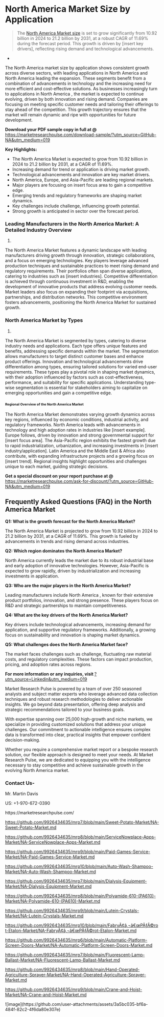 <h1>North America  Market&nbsp;Size by Application</h1><blockquote><p>The <a href="https://marketresearchpulse.com/download-sample/?utm_source=GitHub-NA&amp;utm_medium=019">North America  Market size</a> is set to grow significantly from 10.92 billion in 2024 to 21.2 billion by 2031, at a robust CAGR of 11.69% during the forecast period. This growth is driven by [insert key drivers], reflecting rising demand and technological advancements.</p></blockquote><ul><li></li></ul><p>The North America  market size by application shows consistent growth across diverse sectors, with leading applications in North America  and North America  leading the expansion. These segments benefit from a combination of advancements in technology and the increasing need for more efficient and cost-effective solutions. As businesses increasingly turn to applications in North America , the market is expected to continue evolving, driven by both innovation and rising demand. Companies are focusing on meeting specific customer needs and tailoring their offerings to stay ahead of the competition. This growth trajectory ensures that the market will remain dynamic and ripe with opportunities for future development.</p><p><strong>Download your PDF sample copy in full at @ </strong><a href="https://marketresearchpulse.com/download-sample/?utm_source=GitHub-NA&amp;utm_medium=019">https://marketresearchpulse.com/download-sample/?utm_source=GitHub-NA&amp;utm_medium=019</a></p><p><strong>Key Highlights: </strong></p><ul><li>The North America  Market is expected to grow from 10.92 billion in 2024 to 21.2 billion by 2031, at a CAGR of 11.69%.</li><li>Increasing demand for trend or application is driving market growth.</li><li>Technological advancements and innovation are key market drivers.</li><li>North America, Europe, and Asia-Pacific are leading regional markets.</li><li>Major players are focusing on insert focus area to gain a competitive edge.</li><li>Emerging trends and regulatory frameworks are shaping market dynamics.</li><li>Key challenges include challenge, influencing growth potential.</li><li>Strong growth is anticipated in sector over the forecast period.</li></ul><h3>Leading Manufacturers in the North America  Market: A Detailed Industry Overview</h3><ol><li></li></ol><div class="flex max-w-full flex-col flex-grow"><div class="min-h-8 text-message flex w-full flex-col items-end gap-2 whitespace-normal break-words [.text-message+&amp;]:mt-5" dir="auto" data-message-author-role="assistant" data-message-id="fd8432e4-4910-450d-b182-61b7bfb0a01f" data-message-model-slug="gpt-4o"><div class="flex w-full flex-col gap-1 empty:hidden first:pt-[3px]"><div class="markdown prose w-full break-words dark:prose-invert light"><p>The North America  Market features a dynamic landscape with leading manufacturers driving growth through innovation, strategic collaborations, and a focus on emerging technologies. Key players leverage advanced production techniques and sustainable practices to meet rising demand and regulatory requirements. Their portfolios often span diverse applications, catering to industries such as [insert industries]. Competitive differentiation is achieved through continuous investment in R&amp;D, enabling the development of innovative products that address evolving customer needs. Market leaders also focus on expanding their footprint via acquisitions, partnerships, and distribution networks. This competitive environment fosters advancements, positioning the North America  Market for sustained growth.</p></div></div></div></div><h3>North America  Market by Types</h3><ol><li></li></ol><div class="flex max-w-full flex-col flex-grow"><div class="min-h-8 text-message flex w-full flex-col items-end gap-2 whitespace-normal break-words [.text-message+&amp;]:mt-5" dir="auto" data-message-author-role="assistant" data-message-id="084470be-0bb7-4664-bddf-5156b4f41249" data-message-model-slug="gpt-4o-mini"><div class="flex w-full flex-col gap-1 empty:hidden first:pt-[3px]"><div class="markdown prose w-full break-words dark:prose-invert light"><p>The North America  Market is segmented by types, catering to diverse industry needs and applications. Each type offers unique features and benefits, addressing specific demands within the market. The segmentation allows manufacturers to target distinct customer bases and enhance product offerings. Innovation and technological advancements drive differentiation among types, ensuring tailored solutions for varied end-user requirements. These types play a pivotal role in shaping market dynamics, with their adoption influenced by factors such as cost-effectiveness, performance, and suitability for specific applications. Understanding type-wise segmentation is essential for stakeholders aiming to capitalize on emerging opportunities and gain a competitive edge.</p></div></div></div></div><h3><span style="font-size: 11px;">Regional Overview of the North America  Market</span></h3><div class="flex max-w-full flex-col flex-grow"><div class="min-h-8 text-message flex w-full flex-col items-end gap-2 whitespace-normal break-words [.text-message+&amp;]:mt-5" dir="auto" data-message-author-role="assistant" data-message-id="e9038762-ce64-4e30-91c9-9bd413514231" data-message-model-slug="gpt-4o-mini"><div class="flex w-full flex-col gap-1 empty:hidden first:pt-[3px]"><div class="markdown prose w-full break-words dark:prose-invert light"><p>The North America  Market demonstrates varying growth dynamics across key regions, influenced by economic conditions, industrial activity, and regulatory frameworks. North America leads with advancements in technology and high adoption rates in industries like [insert example]. Europe follows, driven by innovation and strong governmental support for [insert focus area]. The Asia-Pacific region exhibits the fastest growth due to rapid industrialization, urbanization, and increasing investments in [insert industry/application]. Latin America and the Middle East &amp; Africa also contribute, with expanding infrastructure projects and a growing focus on [insert trend]. Regional insights highlight opportunities and challenges unique to each market, guiding strategic decisions.</p></div></div></div></div><p><strong>Get a special discount on your report purchase at @ </strong><a href="https://marketresearchpulse.com/ask-for-discount/?utm_source=GitHub-NA&amp;utm_medium=019">https://marketresearchpulse.com/ask-for-discount/?utm_source=GitHub-NA&amp;utm_medium=019</a></p><h2>Frequently Asked Questions (FAQ) in the North America  Market</h2><p><strong>Q1: What is the growth forecast for the North America  Market?</strong></p><p>The North America  Market is projected to grow from 10.92 billion in 2024 to 21.2 billion by 2031, at a CAGR of 11.69%. This growth is fueled by advancements in trends and rising demand across industries.</p><p><strong>Q2: Which region dominates the North America  Market?</strong></p><p>North America currently leads the market due to its robust industrial base and early adoption of innovative technologies. However, Asia-Pacific is expected to grow rapidly, driven by industrialization and increasing investments in application.</p><p><strong>Q3: Who are the major players in the North America  Market?</strong></p><p>Leading manufacturers include North America , known for their extensive product portfolios, innovation, and strong presence. These players focus on R&amp;D and strategic partnerships to maintain competitiveness.</p><p><strong>Q4: What are the key drivers of the North America  Market?</strong></p><p>Key drivers include technological advancements, increasing demand for application, and supportive regulatory frameworks. Additionally, a growing focus on sustainability and innovation is shaping market dynamics.</p><p><strong>Q5: What challenges does the North America  Market face?</strong></p><p>The market faces challenges such as challenge, fluctuating raw material costs, and regulatory complexities. These factors can impact production, pricing, and adoption rates across regions.</p><p><strong>For more information or any inquiries, visit&nbsp;</strong><a href="?utm_source=Linkedin&utm_medium=019">?utm_source=Linkedin&utm_medium=019</a></p><p>Market Research Pulse is powered by a team of over 250 seasoned analysts and subject matter experts who leverage advanced data collection techniques and robust research methodologies to deliver actionable insights. We go beyond data presentation, offering deep analysis and strategic recommendations tailored to your business goals.</p><p>With expertise spanning over 25,000 high-growth and niche markets, we specialize in providing customized solutions that address your unique challenges. Our commitment to actionable intelligence ensures complex data is transformed into clear, practical insights that empower confident decision-making.</p><p>Whether you require a comprehensive market report or a bespoke research solution, our flexible approach is designed to meet your needs. At Market Research Pulse, we are dedicated to equipping you with the intelligence necessary to stay competitive and achieve sustainable growth in the evolving North America  market.</p><h3><strong>Contact Us-</strong></h3><p>Mr. Martin Davis</p><p>US: +1-970-672-0390</p><p>https://marketresearchpulse.com/</p><p><a href="https://github.com/9926434635/mrp7/blob/main/Sweet-Potato-Market/NA-Sweet-Potato-Market.md">https://github.com/9926434635/mrp7/blob/main/Sweet-Potato-Market/NA-Sweet-Potato-Market.md</a></p><p><a href="https://github.com/9926434635/mrp8/blob/main/ServiceNowplace-Apps-Market/NA-ServiceNowplace-Apps-Market.md">https://github.com/9926434635/mrp8/blob/main/ServiceNowplace-Apps-Market/NA-ServiceNowplace-Apps-Market.md</a></p><p><a href="https://github.com/9926434635/mrp9/blob/main/Paid-Games-Service-Market/NA-Paid-Games-Service-Market.md">https://github.com/9926434635/mrp9/blob/main/Paid-Games-Service-Market/NA-Paid-Games-Service-Market.md</a></p><p><a href="https://github.com/9926434635/mrp10/blob/main/Auto-Wash-Shampoo-Market/NA-Auto-Wash-Shampoo-Market.md">https://github.com/9926434635/mrp10/blob/main/Auto-Wash-Shampoo-Market/NA-Auto-Wash-Shampoo-Market.md</a></p><p><a href="https://github.com/9926434635/mrp7/blob/main/Dialysis-Equipment-Market/NA-Dialysis-Equipment-Market.md">https://github.com/9926434635/mrp7/blob/main/Dialysis-Equipment-Market/NA-Dialysis-Equipment-Market.md</a></p><p><a href="https://github.com/9926434635/mrp8/blob/main/Polyamide-610-(PA610)-Market/NA-Polyamide-610-(PA610)-Market.md">https://github.com/9926434635/mrp8/blob/main/Polyamide-610-(PA610)-Market/NA-Polyamide-610-(PA610)-Market.md</a></p><p><a href="https://github.com/9926434635/mrp9/blob/main/Lutein-Crystals-Market/NA-Lutein-Crystals-Market.md">https://github.com/9926434635/mrp9/blob/main/Lutein-Crystals-Market/NA-Lutein-Crystals-Market.md</a></p><p><a href="https://github.com/9926434635/mrp10/blob/main/FabryÃ¢â‚¬â€œPÃƒÂ©rot-Etalon-Market/NA-FabryÃ¢â‚¬â€œPÃƒÂ©rot-Etalon-Market.md">https://github.com/9926434635/mrp10/blob/main/FabryÃ¢â‚¬â€œPÃƒÂ©rot-Etalon-Market/NA-FabryÃ¢â‚¬â€œPÃƒÂ©rot-Etalon-Market.md</a></p><p><a href="https://github.com/9926434635/mrp6/blob/main/Automatic-Platform-Screen-Doors-Market/NA-Automatic-Platform-Screen-Doors-Market.md">https://github.com/9926434635/mrp6/blob/main/Automatic-Platform-Screen-Doors-Market/NA-Automatic-Platform-Screen-Doors-Market.md</a></p><p><a href="https://github.com/9926434635/mrp7/blob/main/Fluorescent-Lamp-Ballast-Market/NA-Fluorescent-Lamp-Ballast-Market.md">https://github.com/9926434635/mrp7/blob/main/Fluorescent-Lamp-Ballast-Market/NA-Fluorescent-Lamp-Ballast-Market.md</a></p><p><a href="https://github.com/9926434635/mrp8/blob/main/Hand-Operated-Agriculture-Sprayer-Market/NA-Hand-Operated-Agriculture-Sprayer-Market.md">https://github.com/9926434635/mrp8/blob/main/Hand-Operated-Agriculture-Sprayer-Market/NA-Hand-Operated-Agriculture-Sprayer-Market.md</a></p><p><a href="https://github.com/9926434635/mrp9/blob/main/Crane-and-Hoist-Market/NA-Crane-and-Hoist-Market.md">https://github.com/9926434635/mrp9/blob/main/Crane-and-Hoist-Market/NA-Crane-and-Hoist-Market.md</a></p>
![image](https://github.com/user-attachments/assets/3a5bc035-bf6a-484f-82c2-4f6da80e307e)
